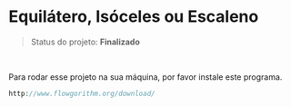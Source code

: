 # Equilátero, Isóceles ou Escaleno
> Status do projeto: <strong>Finalizado</strong>
<br>
<p>Para rodar esse projeto na sua máquina, por favor instale este programa.</p>

~~~php
http://www.flowgorithm.org/download/
~~~
